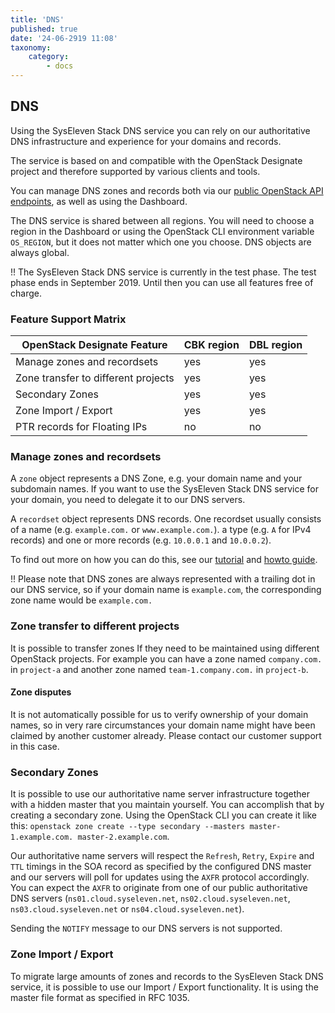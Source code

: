 ```yaml
---
title: 'DNS'
published: true
date: '24-06-2919 11:08'
taxonomy:
    category:
        - docs
---
```


## DNS

Using the SysEleven Stack DNS service you can rely on our authoritative DNS infrastructure and experience for your domains and records.

The service is based on and compatible with the OpenStack Designate project and therefore supported by various clients and tools.

You can manage DNS zones and records both via our [public OpenStack API endpoints](../../02.Tutorials/02.api-access/docs.en.md), as well as using the Dashboard.

The DNS service is shared between all regions. You will need to choose a region in the Dashboard or using the OpenStack CLI environment variable `OS_REGION`, but it does not matter which one you choose. DNS objects are always global.

!! The SysEleven Stack DNS service is currently in the test phase. The test phase ends in September 2019. Until then you can use all features free of charge.

### Feature Support Matrix

| OpenStack Designate Feature             |   CBK region   |   DBL region
| ----------------------------------------|----------------|-------------
| Manage zones and recordsets             | yes            | yes
| Zone transfer to different projects     | yes            | yes
| Secondary Zones                         | yes            | yes
| Zone Import / Export                    | yes            | yes
| PTR records for Floating IPs            | no             | no

### Manage zones and recordsets

A `zone` object represents a DNS Zone, e.g. your domain name and your subdomain names. If you want to use the SysEleven Stack DNS service for your domain, you need to delegate it to our DNS servers.

A `recordset` object represents DNS records. One recordset usually consists of a name (e.g. `example.com.` or `www.example.com.`). a type (e.g. `A` for IPv4 records) and one or more records (e.g. `10.0.0.1` and `10.0.0.2`).

To find out more on how you can do this, see our [tutorial](../../02.Tutorials/09.dnsaas/docs.en.md) and [howto guide](../../03.Howtos/09.dnsaas/docs.en.md).

!! Please note that DNS zones are always represented with a trailing dot in our DNS service, so if your domain name is `example.com`, the corresponding zone name would be `example.com.`

### Zone transfer to different projects

It is possible to transfer zones If they need to be maintained using different OpenStack projects. For example you can have a zone named `company.com.` in `project-a` and another zone named `team-1.company.com.` in `project-b`.

#### Zone disputes

It is not automatically possible for us to verify ownership of your domain names, so in very rare circumstances your domain name might have been claimed by another customer already. Please contact our customer support in this case.

### Secondary Zones

It is possible to use our authoritative name server infrastructure together with a hidden master that you maintain yourself. You can accomplish that by creating a secondary zone. Using the OpenStack CLI you can create it like this: `openstack zone create --type secondary --masters master-1.example.com. master-2.example.com`.

Our authoritative name servers will respect the `Refresh`, `Retry`, `Expire` and `TTL` timings in the SOA record as specified by the configured DNS master and our servers will poll for updates using the `AXFR` protocol accordingly. You can expect the `AXFR` to originate from one of our public authoritative DNS servers (`ns01.cloud.syseleven.net`, `ns02.cloud.syseleven.net`, `ns03.cloud.syseleven.net` or `ns04.cloud.syseleven.net`).

Sending the `NOTIFY` message to our DNS servers is not supported.

### Zone Import / Export

To migrate large amounts of zones and records to the SysEleven Stack DNS service, it is possible to use our Import / Export functionality. It is using the master file format as specified in RFC 1035.
